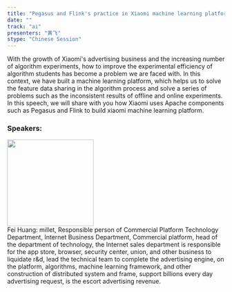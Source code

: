```yaml
---
title: "Pegasus and Flink's practice in Xiaomi machine learning platform"
date: "" 
track: "ai"
presenters: "黄飞"
stype: "Chinese Session"
---
```

With the growth of Xiaomi's advertising business and the increasing number of algorithm experiments, how to improve the experimental efficiency of algorithm students has become a problem we are faced with. In this context, we have built a machine learning platform, which helps us to solve the feature data sharing in the algorithm process and solve a series of problems such as the inconsistent results of offline and online experiments. In this speech, we will share with you how Xiaomi uses Apache components such as Pegasus and Flink to build xiaomi machine learning platform.
 ### Speakers: 
 <img src="images/speaker/1125.png" width="200" /><br>Fei Huang: millet, Responsible person of Commercial Platform Technology Department, Internet Business Department, Commercial platform, head of the department of technology, the Internet sales department is responsible for the app store, browser, security center, union, and other business to liquidate r&d, lead the technical team to complete the advertising engine, on the platform, algorithms, machine learning framework, and other construction of distributed system and frame, support billions every day advertising request, is the escort advertising revenue.

 